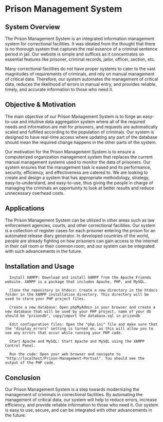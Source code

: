 # Prison Management System
## System Overview
The Prison Management System is an integrated information management system for correctional facilities. It was ideated from the thought that there is no thorough system that captures the real essence of a criminal sentence period in jail. Our website is simple and suffices as it concentrates on essential features like prisoner, criminal records, jailor, officer, section, etc.

Many correctional facilities do not have proper systems to cater to the vast magnitudes of requirements of criminals, and rely on manual management of critical data. Therefore, our system automates the management of critical data, reduces the likelihood of errors in manual entry, and provides reliable, timely, and accurate information to those who need it.

## Objective & Motivation
The main objective of our Prison Management System is to forge an easy-to-use and intuitive data aggregation system where all of the required needs and information are met for prisoners, and requests are automatically scaled and fulfilled according to the population of criminals. Our system is designed to have real-time access where updating any part of the database should mean the required change happens in the other parts of the system.

Our motivation for the Prison Management System is to ensure a computerized organization management system that replaces the current manual management systems used to monitor the data of prisoners. Our system ensures that the management task is eased and its performance, security, efficiency, and effectiveness are catered to. We are looking to create and design a system that has appropriate methodology, strategy, easy-to-understand, and easy-to-use, thus giving the people in charge of managing the criminals an opportunity to look at better results and reduce unnecessary overhead costs.

## Applications
The Prison Management System can be utilized in other areas such as law enforcement agencies, courts, and other correctional facilities. Our system is a collection of register cases for each prisoner entering the prison for an automated release diary generator. In developed countries of the world, people are already fighting on how prisoners can gain access to the internet in their cell room or their common room, and our system can be integrated with such advancements in the future.

## Installation and Usage
      Install XAMPP: Download and install XAMPP from the Apache Friends website. XAMPP is a package that includes Apache, PHP, and MySQL.

      Clone the repository in htdocs: Create a new directory in the htdocs folder in the XAMPP installation directory. This directory will be used to store your PHP project files.

      Create a new database: Open phpMyAdmin in your browser and create a new database that will be used by your PHP project, name of your db should be "prisondb", copy/import the database.sql in prisondb

      Edit configuration files: Open the "php.ini" file and make sure that the "display_errors" setting is turned on, as this will allow you to see any errors that occur while running your PHP code.

      Start Apache and MySQL: Start Apache and MySQL using the XAMPP Control Panel.

      Run the code: Open your web browser and navigate to "http://localhost/Prison-Management-Portsal". You should see the output of the PHP code.

## Conclusion
Our Prison Management System is a step towards modernizing the management of criminals in correctional facilities. By automating the management of critical data, our system will help to reduce errors, increase efficiency, and provide reliable information to those who need it. Our system is easy to use, secure, and can be integrated with other advancements in the future.
